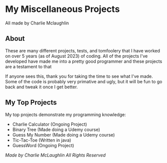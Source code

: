 # My Miscellaneous Projects 
All made by Charlie Mclaughlin

## About
These are many different projects, tests, and tomfoolery that I have worked on over 5 years (as of August 2023) of coding. All of the projects I've developed have made me into a pretty good programmer and these projects are a testament to that

If anyone sees this, thank you for taking the time to see what I've made. Some of the code is probably very primative and ugly, but it will be fun to go back and tweak it once I get better.

## My Top Projects
My top projects demonstrate my programming knowledge:
- Charlie Calculator (Ongoing Project)
- Binary Tree (Made doing a Udemy course)
- Guess My Number (Made doing a Udemy course)
- Tic-Tac-Toe (Written in java)
- GuessWord (Ongoing Project)

*Made by Charlie McLaughlin All Rights Reserved*
